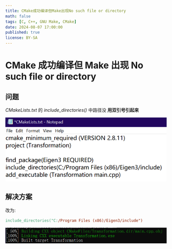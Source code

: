 ```yaml
---
title: CMake成功编译但Make出现No such file or directory
math: false
tags: [C, C++, GNU Make, CMake]
date: 2024-08-07 17:00:00
published: true
license: BY-SA
---
```


# CMake 成功编译但 Make 出现 No such file or directory
## 问题

*CMakeLists.txt* 的 *include_directories()* 中路径没 **用双引号引起来**

![CMakeLists.txt](7/1.png)

## 解决方案

改为:

```makefile
include_directories("C:/Program Files (x86)/Eigen3/include")
```

![make](7/2.png)

